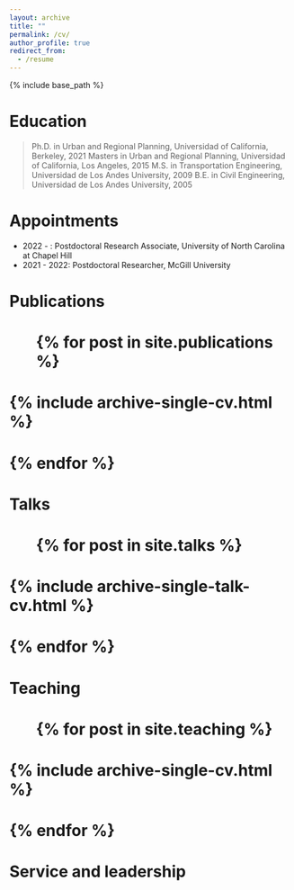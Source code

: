 ```yaml
---
layout: archive
title: ""
permalink: /cv/
author_profile: true
redirect_from:
  - /resume
---
```


{% include base_path %}

Education
======
> Ph.D. in Urban and Regional Planning, Universidad of California, Berkeley, 2021
> Masters in Urban and Regional Planning, Universidad of California, Los Angeles, 2015
> M.S. in Transportation Engineering, Universidad de Los Andes University, 2009
> B.E. in Civil Engineering, Universidad de Los Andes University, 2005

Appointments
======
* 2022 - : Postdoctoral Research Associate,  University of North Carolina at Chapel Hill
* 2021 - 2022: Postdoctoral Researcher, McGill University
  

Publications
======
#  <ul>{% for post in site.publications %}
#    {% include archive-single-cv.html %}
#  {% endfor %}</ul>
  
Talks
======
#  <ul>{% for post in site.talks %}
#    {% include archive-single-talk-cv.html %}
#  {% endfor %}</ul>
  
Teaching
======
#  <ul>{% for post in site.teaching %}
#    {% include archive-single-cv.html %}
#  {% endfor %}</ul>
  
Service and leadership
======

